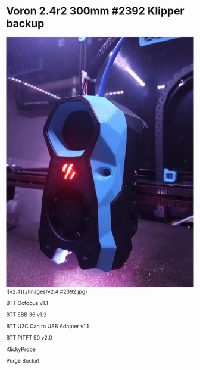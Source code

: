 # Voron 2.4r2 300mm #2392 Klipper backup

![stealthburner](./Images/stealthburner.jpg)
![v2.4](./Images/v2.4 #2392.jpg)

  BTT Octopus v1.1

  BTT EBB 36 v1.2

  BTT U2C Can to USB Adapter v1.1

  BTT PITFT 50 v2.0

  KlickyProbe

  Purge Bucket
